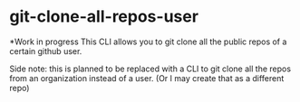 # git-clone-all-repos-user

*Work in progress
This CLI allows you to git clone all the public repos of a certain github user.

Side note: this is planned to be replaced with a CLI to git clone all the repos from an organization instead of a user.
(Or I may create that as a different repo)
